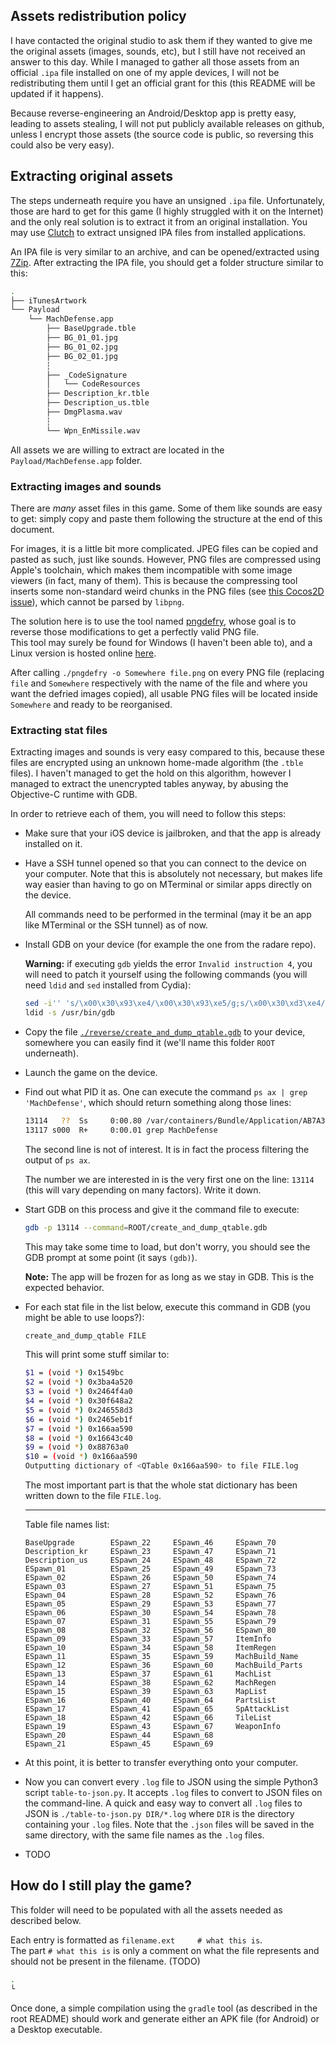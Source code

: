 ## Assets redistribution policy

I have contacted the original studio to ask them if they wanted to give me the original assets (images, sounds, etc), but I
still have not received an answer to this day.
While I managed to gather all those assets from an official `.ipa` file installed on one of my apple devices, I will not be
redistributing them until I get an official grant for this (this README will be updated if it happens).

Because reverse-engineering an Android/Desktop app is pretty easy, leading to assets stealing, I will not put publicly available
releases on github, unless I encrypt those assets (the source code is public, so reversing this could also be very easy).

## Extracting original assets

The steps underneath require you have an unsigned `.ipa` file.
Unfortunately, those are hard to get for this game (I highly struggled with it on the Internet) and the only real solution is to
extract it from an original installation.
You may use [Clutch](https://github.com/KJCracks/Clutch) to extract unsigned IPA files from installed applications.

An IPA file is very similar to an archive, and can be opened/extracted using [7Zip](https://www.7-zip.org/).
After extracting the IPA file, you should get a folder structure similar to this:
```bash
.
├── iTunesArtwork
└── Payload
    └── MachDefense.app
        ├── BaseUpgrade.tble
        ├── BG_01_01.jpg
        ├── BG_01_02.jpg
        ├── BG_02_01.jpg
        ┆
        ├── _CodeSignature
        │   └── CodeResources
        ├── Description_kr.tble
        ├── Description_us.tble
        ├── DmgPlasma.wav
        ┆
        └── Wpn_EnMissile.wav
```
All assets we are willing to extract are located in the `Payload/MachDefense.app` folder.

### Extracting images and sounds

There are *many* asset files in this game.
Some of them like sounds are easy to get: simply copy and paste them following the structure at the end of this document.

For images, it is a little bit more complicated.
JPEG files can be copied and pasted as such, just like sounds.
However, PNG files are compressed using Apple's toolchain, which makes them incompatible with some image viewers (in fact, many of them).
This is because the compressing tool inserts some non-standard weird chunks in the PNG files
(see [this Cocos2D issue](https://github.com/cocos2d/cocos2d-x/issues/15199)), which cannot be parsed by `libpng`.

The solution here is to use the tool named [pngdefry](http://www.jongware.com/pngdefry.html), whose goal is to reverse those modifications
to get a perfectly valid PNG file.<br>
This tool may surely be found for Windows (I haven't been able to), and a Linux version is hosted online
[here](https://github.com/bumaociyuan/ios-ipa-server/raw/master/pngdefry-linux).

After calling `./pngdefry -o Somewhere file.png` on every PNG file (replacing `file` and `Somewhere` respectively with the name of the file
and where you want the defried images copied), all usable PNG files will be located inside `Somewhere` and ready to be reorganised.
 
### Extracting stat files

Extracting images and sounds is very easy compared to this, because these files are encrypted using an unknown home-made algorithm (the `.tble` files).
I haven't managed to get the hold on this algorithm, however I managed to extract the unencrypted tables anyway, by abusing the
Objective-C runtime with GDB.

In order to retrieve each of them, you will need to follow this steps:
- Make sure that your iOS device is jailbroken, and that the app is already installed on it.
- Have a SSH tunnel opened so that you can connect to the device on your computer.
  Note that this is absolutely not necessary, but makes life way easier than having to go on MTerminal or similar apps directly on the device.

  All commands need to be performed in the terminal (may it be an app like MTerminal or the SSH tunnel) as of now.
- Install GDB on your device (for example the one from the radare repo).

  __Warning:__ if executing `gdb` yields the error `Invalid instruction 4`, you will need to patch it yourself using the following commands
  (you will need `ldid` and `sed` installed from Cydia):
  ```bash
  sed -i'' 's/\x00\x30\x93\xe4/\x00\x30\x93\xe5/g;s/\x00\x30\xd3\xe4/\x00\x30\xd3\xe5/g;' /usr/bin/gdb
  ldid -s /usr/bin/gdb
  ```
- Copy the file [`./reverse/create_and_dump_qtable.gdb`](./reverse/create_and_dump_qtable.gdb) to your device, somewhere you can easily find it (we'll name this folder `ROOT` underneath).
- Launch the game on the device.
- Find out what PID it as. One can execute the command `ps ax | grep 'MachDefense'`, which should return something along those lines:
  ```bash
  13114   ??  Ss     0:00.80 /var/containers/Bundle/Application/AB7A3DD2-9F9C-4801-8744-7F322A8B82C6/MachDefense.app/MachDefense
  13117 s000  R+     0:00.01 grep MachDefense
  ```
  The second line is not of interest.
  It is in fact the process filtering the output of `ps ax`.

  The number we are interested in is the very first one on the line: `13114` (this will vary depending on many factors).
  Write it down.
- Start GDB on this process and give it the command file to execute:
  ```bash
  gdb -p 13114 --command=ROOT/create_and_dump_qtable.gdb
  ```
  This may take some time to load, but don't worry, you should see the GDB prompt at some point (it says `(gdb)`).

  __Note:__ The app will be frozen for as long as we stay in GDB. This is the expected behavior.
- For each stat file in the list below, execute this command in GDB (you might be able to use loops?):
  ```bash
  create_and_dump_qtable FILE
  ```

  This will print some stuff similar to:
  ```bash
  $1 = (void *) 0x1549bc
  $2 = (void *) 0x3ba4a520
  $3 = (void *) 0x2464f4a0
  $4 = (void *) 0x30f648a2
  $5 = (void *) 0x246558d3
  $6 = (void *) 0x2465eb1f
  $7 = (void *) 0x166aa590
  $8 = (void *) 0x16643c40
  $9 = (void *) 0x88763a0
  $10 = (void *) 0x166aa590
  Outputting dictionary of <QTable 0x166aa590> to file FILE.log
  ```

  The most important part is that the whole stat dictionary has been written down to the file `FILE.log`.

  -----------

  Table file names list:
  ```
  BaseUpgrade        ESpawn_22     ESpawn_46     ESpawn_70 
  Description_kr     ESpawn_23     ESpawn_47     ESpawn_71 
  Description_us     ESpawn_24     ESpawn_48     ESpawn_72 
  ESpawn_01          ESpawn_25     ESpawn_49     ESpawn_73 
  ESpawn_02          ESpawn_26     ESpawn_50     ESpawn_74 
  ESpawn_03          ESpawn_27     ESpawn_51     ESpawn_75 
  ESpawn_04          ESpawn_28     ESpawn_52     ESpawn_76 
  ESpawn_05          ESpawn_29     ESpawn_53     ESpawn_77 
  ESpawn_06          ESpawn_30     ESpawn_54     ESpawn_78 
  ESpawn_07          ESpawn_31     ESpawn_55     ESpawn_79 
  ESpawn_08          ESpawn_32     ESpawn_56     ESpawn_80 
  ESpawn_09          ESpawn_33     ESpawn_57     ItemInfo 
  ESpawn_10          ESpawn_34     ESpawn_58     ItemRegen 
  ESpawn_11          ESpawn_35     ESpawn_59     MachBuild_Name 
  ESpawn_12          ESpawn_36     ESpawn_60     MachBuild_Parts 
  ESpawn_13          ESpawn_37     ESpawn_61     MachList 
  ESpawn_14          ESpawn_38     ESpawn_62     MachRegen 
  ESpawn_15          ESpawn_39     ESpawn_63     MapList 
  ESpawn_16          ESpawn_40     ESpawn_64     PartsList 
  ESpawn_17          ESpawn_41     ESpawn_65     SpAttackList 
  ESpawn_18          ESpawn_42     ESpawn_66     TileList 
  ESpawn_19          ESpawn_43     ESpawn_67     WeaponInfo 
  ESpawn_20          ESpawn_44     ESpawn_68     
  ESpawn_21          ESpawn_45     ESpawn_69     
  ```
- At this point, it is better to transfer everything onto your computer.
- Now you can convert every `.log` file to JSON using the simple Python3 script `table-to-json.py`.
  It accepts `.log` files to convert to JSON files on the command-line.
  A quick and easy way to convert all `.log` files to JSON is `./table-to-json.py DIR/*.log` where `DIR` is the directory containing your `.log` files.
  Note that the `.json` files will be saved in the same directory, with the same file names as the `.log` files.
- TODO

## How do I still play the game?

This folder will need to be populated with all the assets needed as described below.

Each entry is formatted as `filename.ext     # what this is`.<br>
The part `# what this is` is only a comment on what the file represents and should not be present in the filename. (TODO)
```bash
.
└
```

Once done, a simple compilation using the `gradle` tool (as described in the root README) should work and generate either an
APK file (for Android) or a Desktop executable.

